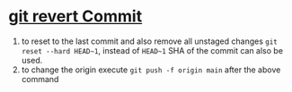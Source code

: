 # [git revert Commit](https://www.freecodecamp.org/news/git-revert-commit-how-to-undo-the-last-commit/) 

1. to reset to the last commit and also remove all unstaged changes     `git reset --hard HEAD~1`, instead of `HEAD~1`  SHA of the commit can also be used.
2. to change the origin execute `git push -f origin main` after the above command
